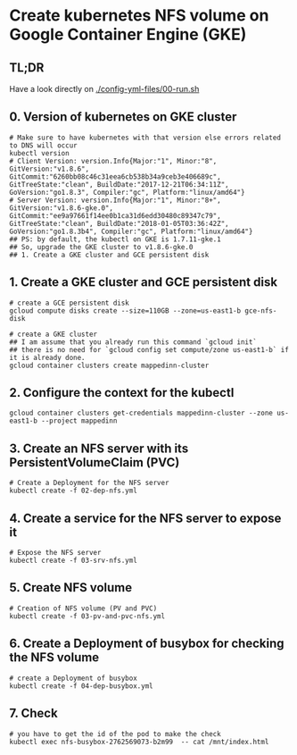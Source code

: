 # Create kubernetes NFS volume on Google Container Engine (GKE)

## TL;DR
Have a look directly on [./config-yml-files/00-run.sh](./config-yml-files/00-run.sh)

## 0. Version of kubernetes on GKE cluster

    # Make sure to have kubernetes with that version else errors related to DNS will occur
    kubectl version
    # Client Version: version.Info{Major:"1", Minor:"8", GitVersion:"v1.8.6", GitCommit:"6260bb08c46c31eea6cb538b34a9ceb3e406689c", GitTreeState:"clean", BuildDate:"2017-12-21T06:34:11Z", GoVersion:"go1.8.3", Compiler:"gc", Platform:"linux/amd64"}
    # Server Version: version.Info{Major:"1", Minor:"8+", GitVersion:"v1.8.6-gke.0", GitCommit:"ee9a97661f14ee0b1ca31d6edd30480c89347c79", GitTreeState:"clean", BuildDate:"2018-01-05T03:36:42Z", GoVersion:"go1.8.3b4", Compiler:"gc", Platform:"linux/amd64"}
    ## PS: by default, the kubectl on GKE is 1.7.11-gke.1
    ## So, upgrade the GKE cluster to v1.8.6-gke.0
    ## 1. Create a GKE cluster and GCE persistent disk

## 1. Create a GKE cluster and GCE persistent disk

    # create a GCE persistent disk
    gcloud compute disks create --size=110GB --zone=us-east1-b gce-nfs-disk

    # create a GKE cluster
    ## I am assume that you already run this command `gcloud init`
    ## there is no need for `gcloud config set compute/zone us-east1-b` if it is already done.
    gcloud container clusters create mappedinn-cluster

## 2. Configure the context for the kubectl

    gcloud container clusters get-credentials mappedinn-cluster --zone us-east1-b --project mappedinn


## 3. Create an NFS server with its PersistentVolumeClaim (PVC)

    # Create a Deployment for the NFS server
    kubectl create -f 02-dep-nfs.yml

## 4. Create a service for the NFS server to expose it

    # Expose the NFS server
    kubectl create -f 03-srv-nfs.yml

## 5. Create NFS volume

    # Creation of NFS volume (PV and PVC)
    kubectl create -f 03-pv-and-pvc-nfs.yml

## 6. Create a Deployment of busybox for checking the NFS volume

    # create a Deployment of busybox
    kubectl create -f 04-dep-busybox.yml

## 7. Check

    # you have to get the id of the pod to make the check
    kubectl exec nfs-busybox-2762569073-b2m99  -- cat /mnt/index.html
